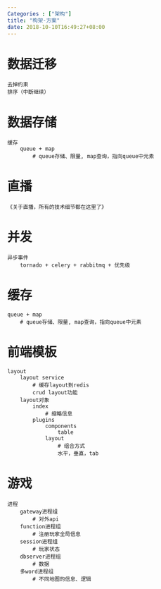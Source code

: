 ```yaml
---
Categories : ["架构"]
title: "构架-方案"
date: 2018-10-10T16:49:27+08:00
---
```


# 数据迁移
    去掉约束
    排序（中断继续）
# 数据存储
    缓存
        queue + map
            # queue存储、限量, map查询，指向queue中元素
# 直播
    《关于直播，所有的技术细节都在这里了》
# 并发
    异步事件
        tornado + celery + rabbitmq + 优先级
# 缓存
    queue + map
        # queue存储、限量, map查询，指向queue中元素
# 前端模板
    layout
        layout service
            # 缓存layout到redis
            crud layout功能
        layout对象
            index
                # 缩略信息
            plugins
                components
                    table
                layout
                    # 组合方式
                    水平，垂直，tab
# 游戏
    进程
        gateway进程组
            # 对外api
        function进程组
            # 注册玩家全局信息
        session进程组
            # 玩家状态
        dbserver进程组
            # 数据
        多word进程组
            # 不同地图的信息、逻辑
